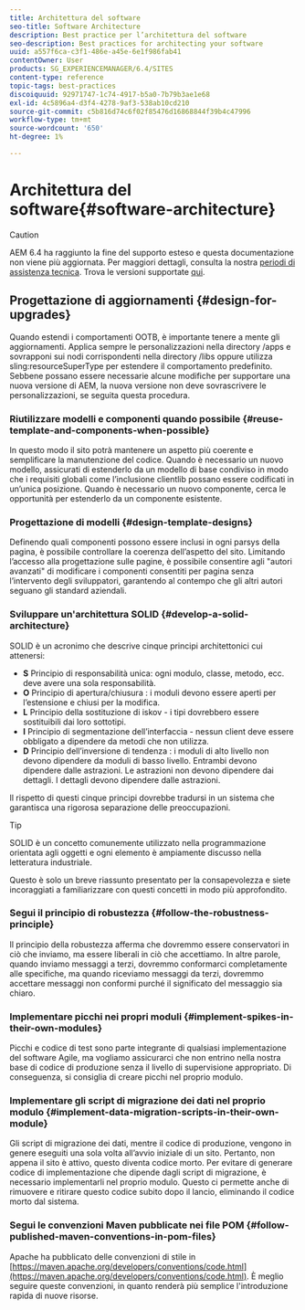 ```yaml
---
title: Architettura del software
seo-title: Software Architecture
description: Best practice per l’architettura del software
seo-description: Best practices for architecting your software
uuid: a557f6ca-c3f1-486e-a45e-6e1f986fab41
contentOwner: User
products: SG_EXPERIENCEMANAGER/6.4/SITES
content-type: reference
topic-tags: best-practices
discoiquuid: 92971747-1c74-4917-b5a0-7b79b3ae1e68
exl-id: 4c5896a4-d3f4-4278-9af3-538ab10cd210
source-git-commit: c5b816d74c6f02f85476d16868844f39b4c47996
workflow-type: tm+mt
source-wordcount: '650'
ht-degree: 1%

---
```


# Architettura del software{#software-architecture}

>[!CAUTION]
>
>AEM 6.4 ha raggiunto la fine del supporto esteso e questa documentazione non viene più aggiornata. Per maggiori dettagli, consulta la nostra [periodi di assistenza tecnica](https://helpx.adobe.com/it/support/programs/eol-matrix.html). Trova le versioni supportate [qui](https://experienceleague.adobe.com/docs/).

## Progettazione di aggiornamenti {#design-for-upgrades}

Quando estendi i comportamenti OOTB, è importante tenere a mente gli aggiornamenti. Applica sempre le personalizzazioni nella directory /apps e sovrapponi sui nodi corrispondenti nella directory /libs oppure utilizza sling:resourceSuperType per estendere il comportamento predefinito. Sebbene possano essere necessarie alcune modifiche per supportare una nuova versione di AEM, la nuova versione non deve sovrascrivere le personalizzazioni, se seguita questa procedura.

### Riutilizzare modelli e componenti quando possibile {#reuse-template-and-components-when-possible}

In questo modo il sito potrà mantenere un aspetto più coerente e semplificare la manutenzione del codice. Quando è necessario un nuovo modello, assicurati di estenderlo da un modello di base condiviso in modo che i requisiti globali come l’inclusione clientlib possano essere codificati in un’unica posizione. Quando è necessario un nuovo componente, cerca le opportunità per estenderlo da un componente esistente.

### Progettazione di modelli {#design-template-designs}

Definendo quali componenti possono essere inclusi in ogni parsys della pagina, è possibile controllare la coerenza dell’aspetto del sito. Limitando l’accesso alla progettazione sulle pagine, è possibile consentire agli &quot;autori avanzati&quot; di modificare i componenti consentiti per pagina senza l’intervento degli sviluppatori, garantendo al contempo che gli altri autori seguano gli standard aziendali.

### Sviluppare un&#39;architettura SOLID {#develop-a-solid-architecture}

SOLID è un acronimo che descrive cinque principi architettonici cui attenersi:

* **S** Principio di responsabilità unica: ogni modulo, classe, metodo, ecc. deve avere una sola responsabilità.
* **O** Principio di apertura/chiusura : i moduli devono essere aperti per l’estensione e chiusi per la modifica.
* **L** Principio della sostituzione di iskov - i tipi dovrebbero essere sostituibili dai loro sottotipi.
* **I** Principio di segmentazione dell’interfaccia - nessun client deve essere obbligato a dipendere da metodi che non utilizza.
* **D** Principio dell’inversione di tendenza : i moduli di alto livello non devono dipendere da moduli di basso livello. Entrambi devono dipendere dalle astrazioni. Le astrazioni non devono dipendere dai dettagli. I dettagli devono dipendere dalle astrazioni.

Il rispetto di questi cinque principi dovrebbe tradursi in un sistema che garantisca una rigorosa separazione delle preoccupazioni.

>[!TIP]
>
>SOLID è un concetto comunemente utilizzato nella programmazione orientata agli oggetti e ogni elemento è ampiamente discusso nella letteratura industriale.
>
>Questo è solo un breve riassunto presentato per la consapevolezza e siete incoraggiati a familiarizzare con questi concetti in modo più approfondito.

### Segui il principio di robustezza {#follow-the-robustness-principle}

Il principio della robustezza afferma che dovremmo essere conservatori in ciò che inviamo, ma essere liberali in ciò che accettiamo. In altre parole, quando inviamo messaggi a terzi, dovremmo conformarci completamente alle specifiche, ma quando riceviamo messaggi da terzi, dovremmo accettare messaggi non conformi purché il significato del messaggio sia chiaro.

### Implementare picchi nei propri moduli {#implement-spikes-in-their-own-modules}

Picchi e codice di test sono parte integrante di qualsiasi implementazione del software Agile, ma vogliamo assicurarci che non entrino nella nostra base di codice di produzione senza il livello di supervisione appropriato. Di conseguenza, si consiglia di creare picchi nel proprio modulo.

### Implementare gli script di migrazione dei dati nel proprio modulo {#implement-data-migration-scripts-in-their-own-module}

Gli script di migrazione dei dati, mentre il codice di produzione, vengono in genere eseguiti una sola volta all’avvio iniziale di un sito. Pertanto, non appena il sito è attivo, questo diventa codice morto. Per evitare di generare codice di implementazione che dipende dagli script di migrazione, è necessario implementarli nel proprio modulo. Questo ci permette anche di rimuovere e ritirare questo codice subito dopo il lancio, eliminando il codice morto dal sistema.

### Segui le convenzioni Maven pubblicate nei file POM {#follow-published-maven-conventions-in-pom-files}

Apache ha pubblicato delle convenzioni di stile in [https://maven.apache.org/developers/conventions/code.html](https://maven.apache.org/developers/conventions/code.html). È meglio seguire queste convenzioni, in quanto renderà più semplice l&#39;introduzione rapida di nuove risorse.
